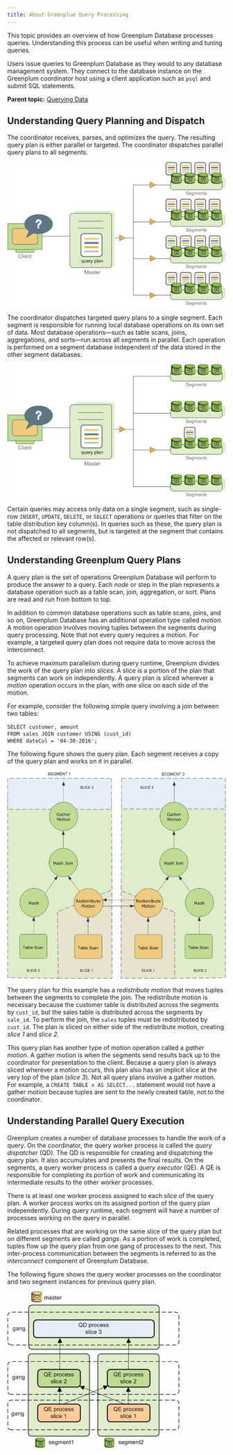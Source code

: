 ```yaml
---
title: About Greenplum Query Processing 
---
```


This topic provides an overview of how Greenplum Database processes queries. Understanding this process can be useful when writing and tuning queries.

Users issue queries to Greenplum Database as they would to any database management system. They connect to the database instance on the Greenplum coordinator host using a client application such as `psql` and submit SQL statements.

**Parent topic:** [Querying Data](../../query/topics/query.html)

## <a id="topic2"></a>Understanding Query Planning and Dispatch 

The coordinator receives, parses, and optimizes the query. The resulting query plan is either parallel or targeted. The coordinator dispatches parallel query plans to all segments. 

![Dispatching the Parallel Query Plan](../../graphics/parallel_plan.jpg "Dispatching the Parallel Query Plan")

The coordinator dispatches targeted query plans to a single segment. Each segment is responsible for running local database operations on its own set of data. Most database operations—such as table scans, joins, aggregations, and sorts—run across all segments in parallel. Each operation is performed on a segment database independent of the data stored in the other segment databases.

![Dispatching a Targeted Query Plan](../../graphics/targeted_dispatch.jpg "Dispatching a Targeted Query Plan")

Certain queries may access only data on a single segment, such as single-row `INSERT`, `UPDATE`, `DELETE`, or `SELECT` operations or queries that filter on the table distribution key column\(s\). In queries such as these, the query plan is not dispatched to all segments, but is targeted at the segment that contains the affected or relevant row\(s\).


## <a id="topic3"></a>Understanding Greenplum Query Plans 

A query plan is the set of operations Greenplum Database will perform to produce the answer to a query. Each *node* or step in the plan represents a database operation such as a table scan, join, aggregation, or sort. Plans are read and run from bottom to top.

In addition to common database operations such as table scans, joins, and so on, Greenplum Database has an additional operation type called *motion*. A motion operation involves moving tuples between the segments during query processing. Note that not every query requires a motion. For example, a targeted query plan does not require data to move across the interconnect.

To achieve maximum parallelism during query runtime, Greenplum divides the work of the query plan into *slices*. A slice is a portion of the plan that segments can work on independently. A query plan is sliced wherever a *motion* operation occurs in the plan, with one slice on each side of the motion.

For example, consider the following simple query involving a join between two tables:

```
SELECT customer, amount
FROM sales JOIN customer USING (cust_id)
WHERE dateCol = '04-30-2016';

```

The following figure shows the query plan. Each segment receives a copy of the query plan and works on it in parallel.

![Query Slice Plan](../../graphics/slice_plan.jpg "Query Slice Plan")

The query plan for this example has a *redistribute motion* that moves tuples between the segments to complete the join. The redistribute motion is necessary because the customer table is distributed across the segments by `cust_id`, but the sales table is distributed across the segments by `sale_id`. To perform the join, the `sales` tuples must be redistributed by `cust_id`. The plan is sliced on either side of the redistribute motion, creating *slice 1* and *slice 2*.

This query plan has another type of motion operation called a *gather motion*. A gather motion is when the segments send results back up to the coordinator for presentation to the client. Because a query plan is always sliced wherever a motion occurs, this plan also has an implicit slice at the very top of the plan \(*slice 3*\). Not all query plans involve a gather motion. For example, a `CREATE TABLE x AS SELECT...` statement would not have a gather motion because tuples are sent to the newly created table, not to the coordinator.

## <a id="topic4"></a>Understanding Parallel Query Execution 

Greenplum creates a number of database processes to handle the work of a query. On the coordinator, the query worker process is called the *query dispatcher* \(QD\). The QD is responsible for creating and dispatching the query plan. It also accumulates and presents the final results. On the segments, a query worker process is called a *query executor* \(QE\). A QE is responsible for completing its portion of work and communicating its intermediate results to the other worker processes.

There is at least one worker process assigned to each *slice* of the query plan. A worker process works on its assigned portion of the query plan independently. During query runtime, each segment will have a number of processes working on the query in parallel.

Related processes that are working on the same slice of the query plan but on different segments are called *gangs*. As a portion of work is completed, tuples flow up the query plan from one gang of processes to the next. This inter-process communication between the segments is referred to as the *interconnect* component of Greenplum Database.

The following figure shows the query worker processes on the coordinator and two segment instances for previous query plan.

![Query Worker Processes](../../graphics/gangs.jpg "Query Worker Processes")


